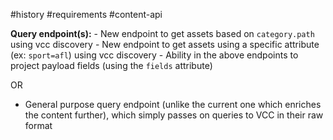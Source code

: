#history #requirements #content-api

**Query endpoint(s):**
    -   New endpoint to get assets based on `category.path` using vcc discovery
    -   New endpoint to get assets using a specific attribute (ex: `sport=afl`) using vcc discovery
    -   Ability in the above endpoints to project payload fields (using the `fields` attribute)

OR 

-   General purpose query endpoint (unlike the current one which enriches the content further), which simply passes on queries to VCC in their raw format